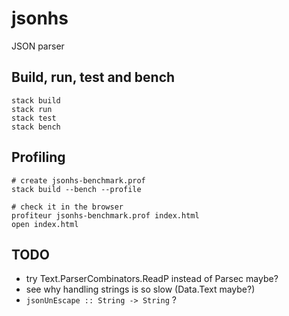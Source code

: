 # jsonhs

JSON parser

## Build, run, test and bench

```
stack build
stack run
stack test
stack bench
```

## Profiling

```
# create jsonhs-benchmark.prof
stack build --bench --profile 

# check it in the browser
profiteur jsonhs-benchmark.prof index.html
open index.html
```

## TODO

- try Text.ParserCombinators.ReadP instead of Parsec maybe?
- see why handling strings is so slow (Data.Text maybe?)
- `jsonUnEscape :: String -> String` ?